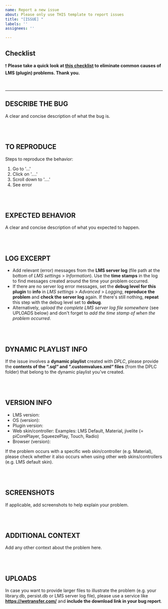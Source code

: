 ```yaml
---
name: Report a new issue
about: Please only use THIS template to report issues
title: "[ISSUE] "
labels: ''
assignees: ''

---
```


## Checklist

❗️ **Please take a quick look at [**this checklist**](https://github.com/AF-1/sobras/wiki/Checklist-to-eliminate-common-causes-of-LMS-(plugin)-problems) to eliminate common causes of LMS (plugin) problems. Thank you.**
<br><br><br>

---

## DESCRIBE THE BUG
A clear and concise description of what the bug is.



<br><br>
## TO REPRODUCE
Steps to reproduce the behavior:
1. Go to '...'
2. Click on '....'
3. Scroll down to '....'
4. See error



<br><br>
## EXPECTED BEHAVIOR
A clear and concise description of what you expected to happen.



<br><br>
## LOG EXCERPT
* Add relevant (error) messages from the **LMS server log** (file path at the bottom of *LMS settings* > *Information*). Use the **time stamps** in the log to find messages created around the time your problem occurred.
* If there are no server log error messages, set the **debug level for this plugin** to **info** in *LMS settings* > *Advanced* > *Logging*, **reproduce the problem** and **check the server log** again. If there's still nothing, **repeat** this step with the debug level set to **debug**.
* Alternatively, *upload the complete LMS server log file somewhere* (see UPLOADS below) and don't forget to *add the time stamp of when the problem occurred*.



<br><br>
## DYNAMIC PLAYLIST INFO
If the issue involves a **dynamic playlist** created with *DPLC*, please provide
the **contents of the “.sql“ and “.customvalues.xml“ files** (from the DPLC folder) that belong to the dynamic playlist you've created.



<br><br>
## VERSION INFO
* LMS version:
* OS (version):
* Plugin version:
* Web skin/controller:     Examples: LMS Default, Material, jivelite (= piCorePlayer, SqueezePlay, Touch, Radio)
* Browser (version):

If the problem occurs with a specific web skin/controller (e.g. Material), please check whether it also occurs when using other web skins/controllers (e.g. LMS default skin).



<br><br>
## SCREENSHOTS
If applicable, add screenshots to help explain your problem.



<br><br>
## ADDITIONAL CONTEXT
Add any other context about the problem here.



<br><br>
## UPLOADS
In case you want to provide larger files to illustrate the problem (e.g. your library.db, persist.db or LMS server log file), please use a service like **https://wetransfer.com/** and **include the download link in your bug report**.
<br>
